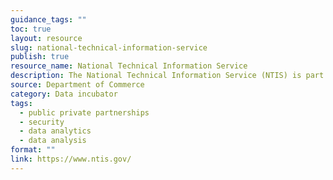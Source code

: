 ```yaml
---
guidance_tags: ""
toc: true
layout: resource
slug: national-technical-information-service
publish: true
resource_name: National Technical Information Service
description: The National Technical Information Service (NTIS) is part of the U.S. Department of Commerce. NTIS helps Federal agencies make better decisions about data, with data. They provide the support and structure to help their partners store, analyze, sort, and aggregate data in new ways securely.
source: Department of Commerce
category: Data incubator
tags:
  - public private partnerships
  - security
  - data analytics
  - data analysis
format: ""
link: https://www.ntis.gov/
---
```

